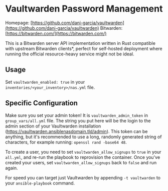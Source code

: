 # Vaultwarden Password Management

Homepage: [https://github.com/dani-garcia/vaultwarden](https://github.com/dani-garcia/vaultwarden)
Bitwarden: [https://bitwarden.com/](https://bitwarden.com/)

This is a Bitwarden server API implementation written in Rust compatible with upstream Bitwarden clients*, perfect for self-hosted deployment where running the official resource-heavy service might not be ideal.

## Usage

Set `vaultwarden_enabled: true` in your `inventories/<your_inventory>/nas.yml` file.

## Specific Configuration

Make sure you set your admin token! It is `vaultwarden_admin_token` in `group_vars/all.yml` file. The string you put here will be the login to the admin section of your Vaultwarden installation (https://vaultwarden.ansiblenasdomain.tld/admin). This token can be anything, but it's recommended to use a long, randomly generated string of characters, for example running:
`openssl rand -base64 48`.

To create a user, you need to set `vaultwarden_allow_signups` to `true` in your `all.yml`, and re-run the playbook to reprovision the
container. Once you've created your users, set `vaultwarden_allow_signups` back to `false` and run again.

For speed you can target just Vaultwarden by appending `-t vaultwarden` to your `ansible-playbook` command.
